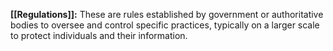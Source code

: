 **[[Regulations]]:** These are rules established by government or authoritative bodies to oversee and control specific practices, typically on a larger scale to protect individuals and their information.